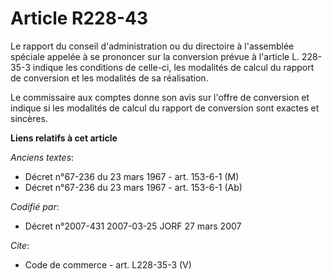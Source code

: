 # Article R228-43

Le rapport du conseil d'administration ou du directoire à l'assemblée spéciale appelée à se prononcer sur la conversion
prévue à l'article L. 228-35-3 indique les conditions de celle-ci, les modalités de calcul du rapport de conversion et les
modalités de sa réalisation. 

Le commissaire aux comptes donne son avis sur l'offre de conversion et indique si les modalités de calcul du rapport de
conversion sont exactes et sincères.

**Liens relatifs à cet article**

_Anciens textes_:

  - Décret n°67-236 du 23 mars 1967 - art. 153-6-1 (M)
  - Décret n°67-236 du 23 mars 1967 - art. 153-6-1 (Ab)

_Codifié par_:

  - Décret n°2007-431 2007-03-25 JORF 27 mars 2007

_Cite_:

  - Code de commerce - art. L228-35-3 (V)

